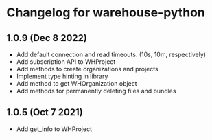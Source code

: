 # Changelog for warehouse-python

## 1.0.9 (Dec 8 2022)
- Add default connection and read timeouts. (10s, 10m, respectively)
- Add subscription API to WHProject 
- Add methods to create organizations and projects
- Implement type hinting in library
- Add method to get WHOrganization object
- Add methods for permanently deleting files and bundles

## 1.0.5 (Oct 7 2021)

- Add get_info to WHProject